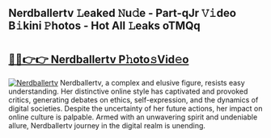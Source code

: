 ## Nerdballertv 𝙻eaked 𝙽u𝚍e - Part-qJr 𝚅𝚒deo B𝚒kini 𝙿hotos - Hot All 𝙻eaks oTMQq

# <h2><a href="http://ld6ltme.urlbe.top/?page=Nerdballertv">🔗🔗👉👉 Nerdballertv P𝚑oto𝚜Vid𝚎o</a></h2>

[![Nerdballertv](https://i.imgur.com/eBuTRDB.gif)](http://ld6ltme.urlbe.top/?page=Nerdballertv)
Nerdballertv, a complex and elusive figure, resists easy understanding. Her distinctive online style has captivated and provoked critics, generating debates on ethics, self-expression, and the dynamics of digital societies. Despite the uncertainty of her future actions, her impact on online culture is palpable. Armed with an unwavering spirit and undeniable allure, Nerdballertv journey in the digital realm is unending.
